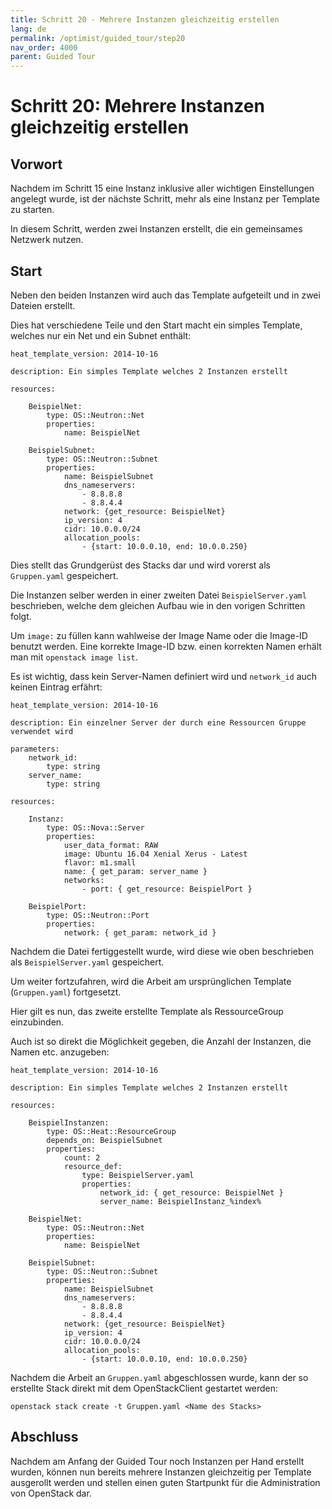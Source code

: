 ```yaml
---
title: Schritt 20 - Mehrere Instanzen gleichzeitig erstellen
lang: de
permalink: /optimist/guided_tour/step20
nav_order: 4000
parent: Guided Tour
---
```


Schritt 20: Mehrere Instanzen gleichzeitig erstellen
====================================================

Vorwort
-------

Nachdem im Schritt 15 eine Instanz inklusive aller wichtigen
Einstellungen angelegt wurde, ist der nächste Schritt, mehr als eine
Instanz per Template zu starten.

In diesem Schritt, werden zwei Instanzen erstellt, die ein gemeinsames
Netzwerk nutzen.

Start
-----

Neben den beiden Instanzen wird auch das Template aufgeteilt und in zwei
Dateien erstellt.

Dies hat verschiedene Teile und den Start macht ein simples Template,
welches nur ein Net und ein Subnet enthält:

```
heat_template_version: 2014-10-16

description: Ein simples Template welches 2 Instanzen erstellt

resources:

    BeispielNet:
        type: OS::Neutron::Net
        properties:
            name: BeispielNet

    BeispielSubnet:
        type: OS::Neutron::Subnet
        properties:
            name: BeispielSubnet
            dns_nameservers:
                - 8.8.8.8
                - 8.8.4.4
            network: {get_resource: BeispielNet}
            ip_version: 4
            cidr: 10.0.0.0/24
            allocation_pools:
                - {start: 10.0.0.10, end: 10.0.0.250}
```

Dies stellt das Grundgerüst des Stacks dar und wird vorerst als
`Gruppen.yaml` gespeichert.

Die Instanzen selber werden in einer zweiten Datei `BeispielServer.yaml`
beschrieben, welche dem gleichen Aufbau wie in den vorigen Schritten
folgt.

Um `image:` zu füllen kann wahlweise der Image Name oder die Image-ID benutzt werden. 
Eine korrekte Image-ID bzw. einen korrekten Namen erhält man mit `openstack image list`.

Es ist wichtig, dass kein Server-Namen definiert wird und
`network_id` auch keinen Eintrag erfährt:

```
heat_template_version: 2014-10-16

description: Ein einzelner Server der durch eine Ressourcen Gruppe verwendet wird

parameters:
    network_id:
        type: string
    server_name:
        type: string

resources:

    Instanz:
        type: OS::Nova::Server
        properties:
            user_data_format: RAW
            image: Ubuntu 16.04 Xenial Xerus - Latest
            flavor: m1.small
            name: { get_param: server_name }
            networks:
                - port: { get_resource: BeispielPort }

    BeispielPort:
        type: OS::Neutron::Port
        properties:
            network: { get_param: network_id }
```

Nachdem die Datei fertiggestellt wurde, wird diese wie oben beschrieben
als `BeispielServer.yaml` gespeichert.

Um weiter fortzufahren, wird die Arbeit am ursprünglichen Template
(`Gruppen.yaml`) fortgesetzt.

Hier gilt es nun, das zweite erstellte Template als RessourceGroup
einzubinden.

Auch ist so direkt die Möglichkeit gegeben, die Anzahl der Instanzen,
die Namen etc. anzugeben:

```
heat_template_version: 2014-10-16

description: Ein simples Template welches 2 Instanzen erstellt

resources:
 
    BeispielInstanzen:
        type: OS::Heat::ResourceGroup
        depends_on: BeispielSubnet
        properties:
            count: 2
            resource_def:
                type: BeispielServer.yaml
                properties:
                    network_id: { get_resource: BeispielNet }
                    server_name: BeispielInstanz_%index%

    BeispielNet:
        type: OS::Neutron::Net
        properties:
            name: BeispielNet

    BeispielSubnet:
        type: OS::Neutron::Subnet
        properties:
            name: BeispielSubnet
            dns_nameservers:
                - 8.8.8.8
                - 8.8.4.4
            network: {get_resource: BeispielNet}
            ip_version: 4
            cidr: 10.0.0.0/24
            allocation_pools:
                - {start: 10.0.0.10, end: 10.0.0.250}
```

Nachdem die Arbeit an `Gruppen.yaml` abgeschlossen wurde, kann der so
erstellte Stack direkt mit dem OpenStackClient gestartet werden:

```
openstack stack create -t Gruppen.yaml <Name des Stacks>
```

Abschluss
---------

Nachdem am Anfang der Guided Tour noch Instanzen per Hand erstellt
wurden, können nun bereits mehrere Instanzen gleichzeitig per Template 
ausgerollt werden und stellen einen guten Startpunkt für die Administration 
von OpenStack dar.

